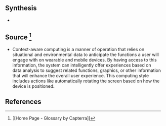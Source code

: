 ## Synthesis
- 
## Source [^1]
- Context-aware computing is a manner of operation that relies on situational and environmental data to anticipate the functions a user will engage with on wearable and mobile devices. By having access to this information, the system can intelligently offer experiences based on data analysis to suggest related functions, graphics, or other information that will enhance the overall user experience. This computing style includes actions like automatically rotating the screen based on how the device is positioned.
## References

[^1]: [[Home Page - Glossary by Capterra]]